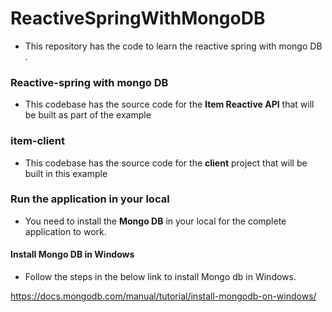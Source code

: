 #  ReactiveSpringWithMongoDB

- This repository has the code to learn the reactive spring with mongo DB .

###  Reactive-spring with mongo DB

- This codebase has the source code for the **Item Reactive API** that will be built as part of the example

### item-client

- This codebase has the source code for the **client** project that will be built in this example

### Run the application in your local

- You need to install the **Mongo DB** in your local for the complete application to work.


#### Install Mongo DB in Windows

- Follow the steps in the below link to install Mongo db in Windows.

https://docs.mongodb.com/manual/tutorial/install-mongodb-on-windows/
